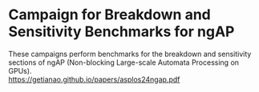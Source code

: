 # Campaign for Breakdown and Sensitivity Benchmarks for ngAP  
These campaigns perform benchmarks for the breakdown and sensitivity sections of ngAP (Non-blocking Large-scale Automata Processing
on GPUs).  
https://getianao.github.io/papers/asplos24ngap.pdf